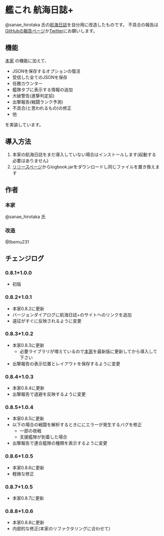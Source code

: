# 艦これ 航海日誌+
@sanae_hirotaka 氏の[航海日誌](http://kancolle.sanaechan.net/)を自分用に改造したものです。
不具合の報告は[GitHubの報告ページ](https://github.com/Ibemu/logbook/issues/new)か[Twitter](https://twitter.com/Ibemu231)にお願いします。

## 機能
[本家](http://kancolle.sanaechan.net/) の機能に加えて、

* JSONを保存するオプションの復活
* 受信した全てのJSONを保存
* 任務カウンター
* 艦隊タブに表示する情報の追加
* 大破警告(進撃判定前)
* 出撃報告(戦闘ランク予測)
* 不具合(と思われるもの)の修正
* 他

を実装しています。

## 導入方法
1. 本家の航海日誌をまだ導入していない場合はインストールします(起動する必要はありません)
2. [リリースページ](https://github.com/Ibemu/logbook/releases)からlogbook.jarをダウンロードし同じファイルを置き換えます

## 作者
### 本家
@sanae_hirotaka 氏

### 改造
@Ibemu231

## チェンジログ
### 0.8.1+1.0.0
* 初版

### 0.8.2+1.0.1
* 本家0.8.2に更新
* バージョンダイアログに航海日誌+のサイトへのリンクを追加
* 遠征がすぐに反映されるように変更

### 0.8.3+1.0.2
* 本家0.8.3に更新
  * 必要ライブラリが増えているので[本家](http://kancolle.sanaechan.net/)を最新版に更新してから導入して下さい
* 出撃報告の表示位置とレイアウトを保存するように変更

### 0.8.4+1.0.3
* 本家0.8.4に更新
* 出撃報告で退避を反映するように変更

### 0.8.5+1.0.4
* 本家0.8.5に更新
* 以下の場合の戦闘を解析するときににエラーが発生するバグを修正
  * 一部の夜戦
  * 支援艦隊が到着した場合
* 出撃報告で連合艦隊の種類を表示するように変更

### 0.8.6+1.0.5
* 本家0.8.6に更新
* 軽微な修正

### 0.8.7+1.0.5
* 本家0.8.7に更新

### 0.8.8+1.0.6
* 本家0.8.8に更新
* 内部的な修正(本家のリファクタリングに合わせて)
